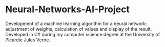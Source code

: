 # Neural-Networks-AI-Project
Development of a machine learning algorithm for a neural network: adjustment of weights, calculation of values and display of the result. Developed in C# during my computer science degree at the University of Picardie Jules Verne. 
